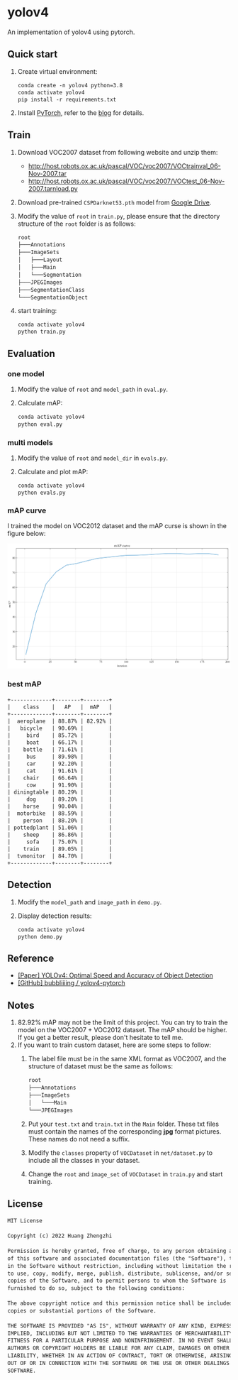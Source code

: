 # yolov4
An implementation of yolov4 using pytorch.


## Quick start
1. Create virtual environment:

    ```shell
    conda create -n yolov4 python=3.8
    conda activate yolov4
    pip install -r requirements.txt
    ```

2. Install [PyTorch](https://pytorch.org/), refer to the [blog](https://blog.csdn.net/qq_23013309/article/details/103965619) for details.


## Train
1. Download VOC2007 dataset from following website and unzip them:

    * http://host.robots.ox.ac.uk/pascal/VOC/voc2007/VOCtrainval_06-Nov-2007.tar
    * http://host.robots.ox.ac.uk/pascal/VOC/voc2007/VOCtest_06-Nov-2007.tarnload.py

2. Download pre-trained `CSPDarknet53.pth` model from [Google Drive](https://drive.google.com/file/d/12oV8QL937S1JWFQhzLNPoqyYc_bi0lWT/view?usp=sharing).


3. Modify the value of `root` in `train.py`, please ensure that the directory structure of the `root` folder is as follows:

    ```txt
    root
    ├───Annotations
    ├───ImageSets
    │   ├───Layout
    │   ├───Main
    │   └───Segmentation
    ├───JPEGImages
    ├───SegmentationClass
    └───SegmentationObject
    ```

4. start training:

    ```shell
    conda activate yolov4
    python train.py
    ```

## Evaluation
### one model
1. Modify the value of `root` and `model_path` in `eval.py`.
2. Calculate mAP:

    ```sh
    conda activate yolov4
    python eval.py
    ```

### multi models
1. Modify the value of `root` and `model_dir` in `evals.py`.
2. Calculate and plot mAP:

    ```shell
    conda activate yolov4
    python evals.py
    ```

### mAP curve
I trained the model on VOC2012 dataset and the mAP curse is shown in the figure below:

![mAP curve](resource/image/mAP.png)


### best mAP
```
+-------------+--------+--------+
|    class    |   AP   |  mAP   |
+-------------+--------+--------+
|  aeroplane  | 88.87% | 82.92% |
|   bicycle   | 90.69% |        |
|     bird    | 85.72% |        |
|     boat    | 66.17% |        |
|    bottle   | 71.61% |        |
|     bus     | 89.98% |        |
|     car     | 92.20% |        |
|     cat     | 91.61% |        |
|    chair    | 66.64% |        |
|     cow     | 91.90% |        |
| diningtable | 80.29% |        |
|     dog     | 89.20% |        |
|    horse    | 90.04% |        |
|  motorbike  | 88.59% |        |
|    person   | 88.20% |        |
| pottedplant | 51.06% |        |
|    sheep    | 86.86% |        |
|     sofa    | 75.07% |        |
|    train    | 89.05% |        |
|  tvmonitor  | 84.70% |        |
+-------------+--------+--------+
```

## Detection
1. Modify the `model_path` and `image_path` in `demo.py`.

2. Display detection results:

    ```shell
    conda activate yolov4
    python demo.py
    ```


## Reference
* [[Paper] YOLOv4: Optimal Speed and Accuracy of Object Detection](https://arxiv.org/abs/2004.10934)
* [[GitHub] bubbliiiing / yolov4-pytorch](https://github.com/bubbliiiing/yolov4-pytorch)


## Notes
1. 82.92% mAP may not be the limit of this project. You can try to train the model on the VOC2007 + VOC2012 dataset. The mAP should be higher. If you get a better result, please don't hesitate to tell me.
2. If you want to train custom dataset, here are some steps to follow:
   1. The label file must be in the same XML format as VOC2007, and the structure of dataset must be the same as follows:

        ```txt
        root
        ├───Annotations
        ├───ImageSets
        │   └───Main
        └───JPEGImages
        ```
   2. Put your `test.txt` and `train.txt` in the `Main` folder. These txt files must contain the names of the corresponding **jpg** format pictures. These names do not need a suffix.
   3. Modify the `classes` property of `VOCDataset` in `net/dataset.py` to include all the classes in your dataset.
   4. Change the `root` and `image_set` of `VOCDataset` in `train.py` and start training.

## License
```txt
MIT License

Copyright (c) 2022 Huang Zhengzhi

Permission is hereby granted, free of charge, to any person obtaining a copy
of this software and associated documentation files (the "Software"), to deal
in the Software without restriction, including without limitation the rights
to use, copy, modify, merge, publish, distribute, sublicense, and/or sell
copies of the Software, and to permit persons to whom the Software is
furnished to do so, subject to the following conditions:

The above copyright notice and this permission notice shall be included in all
copies or substantial portions of the Software.

THE SOFTWARE IS PROVIDED "AS IS", WITHOUT WARRANTY OF ANY KIND, EXPRESS OR
IMPLIED, INCLUDING BUT NOT LIMITED TO THE WARRANTIES OF MERCHANTABILITY,
FITNESS FOR A PARTICULAR PURPOSE AND NONINFRINGEMENT. IN NO EVENT SHALL THE
AUTHORS OR COPYRIGHT HOLDERS BE LIABLE FOR ANY CLAIM, DAMAGES OR OTHER
LIABILITY, WHETHER IN AN ACTION OF CONTRACT, TORT OR OTHERWISE, ARISING FROM,
OUT OF OR IN CONNECTION WITH THE SOFTWARE OR THE USE OR OTHER DEALINGS IN THE
SOFTWARE.
```